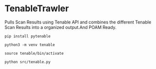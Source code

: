 # TenableTrawler

Pulls Scan Results using Tenable API and combines the different Tenable Scan Results into a organized output.And POAM Ready.


`pip install pytenable`


`python3 -m venv tenable`


`source tenable/bin/activate`


`python src/tenable.py`


